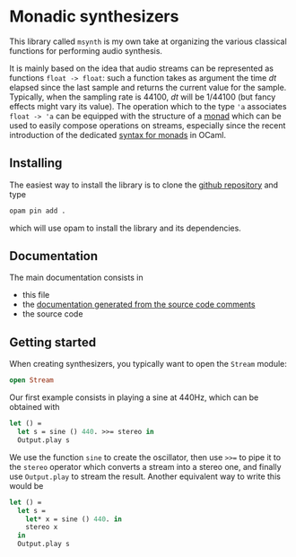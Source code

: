 Monadic synthesizers
====================

This library called `msynth` is my own take at organizing the various classical
functions for performing audio synthesis.

It is mainly based on the idea that audio streams can be represented as
functions `float -> float`: such a function takes as argument the time _dt_
elapsed since the last sample and returns the current value for the
sample. Typically, when the sampling rate is 44100, _dt_ will be 1/44100 (but
fancy effects might vary its value). The operation which to the type `'a`
associates `float -> 'a` can be equipped with the structure of a
[monad](https://en.wikipedia.org/wiki/Monad_(functional_programming)) which can
be used to easily compose operations on streams, especially since the recent
introduction of the dedicated [syntax for
monads](https://caml.inria.fr/pub/docs/manual-ocaml/bindingops.html) in OCaml.

## Installing

The easiest way to install the library is to clone the [github
repository](https://github.com/smimram/monadic-synth) and type

```sh
opam pin add .
```

which will use opam to install the library and its dependencies.

## Documentation

The main documentation consists in

- this file
- the [documentation generated from the source
  code comments](http://smimram.github.io/monadic-synth/ocamldoc/)
- the source code

## Getting started

When creating synthesizers, you typically want to open the `Stream` module:

```ocaml
open Stream
```

Our first example consists in playing a sine at 440Hz, which can be obtained
with

```ocaml
let () =
  let s = sine () 440. >>= stereo in
  Output.play s
```

We use the function `sine` to create the oscillator, then use `>>=` to pipe it
to the `stereo` operator which converts a stream into a stereo one, and finally
use `Output.play` to stream the result. Another equivalent way to write this
would be

```ocaml
let () =
  let s =
    let* x = sine () 440. in
    stereo x
  in
  Output.play s
```


